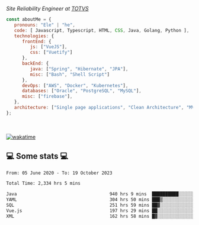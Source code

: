 <p><em>Site Reliability Engineer at <a href="https://www.totvs.com/">TOTVS</a></br>
</em></p>


```javascript
const aboutMe = {
   pronouns: "Ele" | "he",
   code: [ Javascript, Typescript, HTML, CSS, Java, Golang, Python ],
   technologies: {
      frontEnd: {
         js: ["VueJS"],
         css: ["Vuetify"]
      },
      backEnd: {
         java: ["Spring", "Hibernate", "JPA"],
         misc: ["Bash", "Shell Script"]
      },
      devOps: ["AWS", "Docker", "Kubernetes"],
      databases: ["Oracle", "PostgreSQL", "MySQL"],
      misc: ["firebase"],
   },
   architecture: ["Single page applications", "Clean Architecture", "MVC", "Microservices"],
};
```
</br></br>
[![wakatime](https://wakatime.com/badge/user/a3a8ed06-d304-4d6b-bc86-4adc418cdea7.svg)](https://wakatime.com/@a3a8ed06-d304-4d6b-bc86-4adc418cdea7)
<h2>💻 Some stats 💻</h2>

<!--START_SECTION:waka-->

```txt
From: 05 June 2020 - To: 19 October 2023

Total Time: 2,334 hrs 5 mins

Java                                   940 hrs 9 mins  ██████████░░░░░░░░░░░░░░░   40.28 %
YAML                                   304 hrs 50 mins ███▒░░░░░░░░░░░░░░░░░░░░░   13.06 %
SQL                                    251 hrs 59 mins ██▓░░░░░░░░░░░░░░░░░░░░░░   10.80 %
Vue.js                                 197 hrs 29 mins ██░░░░░░░░░░░░░░░░░░░░░░░   08.46 %
XML                                    162 hrs 58 mins █▓░░░░░░░░░░░░░░░░░░░░░░░   06.98 %
```

<!--END_SECTION:waka-->
